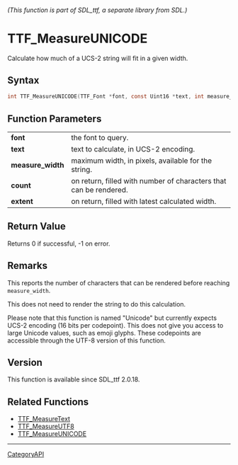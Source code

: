 ###### (This function is part of SDL_ttf, a separate library from SDL.)
# TTF_MeasureUNICODE

Calculate how much of a UCS-2 string will fit in a given width.

## Syntax

```c
int TTF_MeasureUNICODE(TTF_Font *font, const Uint16 *text, int measure_width, int *extent, int *count);

```

## Function Parameters

|                       |                                                                   |
| --------------------- | ----------------------------------------------------------------- |
| **font**              | the font to query.                                                |
| **text**              | text to calculate, in UCS-2 encoding.                             |
| **measure_width**     | maximum width, in pixels, available for the string.               |
| **count**             | on return, filled with number of characters that can be rendered. |
| **extent**            | on return, filled with latest calculated width.                   |

## Return Value

Returns 0 if successful, -1 on error.

## Remarks

This reports the number of characters that can be rendered before reaching
`measure_width`.

This does not need to render the string to do this calculation.

Please note that this function is named "Unicode" but currently expects
UCS-2 encoding (16 bits per codepoint). This does not give you access to
large Unicode values, such as emoji glyphs. These codepoints are accessible
through the UTF-8 version of this function.

## Version

This function is available since SDL_ttf 2.0.18.

## Related Functions

* [TTF_MeasureText](TTF_MeasureText)
* [TTF_MeasureUTF8](TTF_MeasureUTF8)
* [TTF_MeasureUNICODE](TTF_MeasureUNICODE)

----
[CategoryAPI](CategoryAPI)

